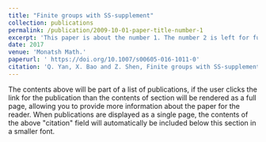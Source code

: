 ```yaml
---
title: "Finite groups with SS-supplement"
collection: publications
permalink: /publication/2009-10-01-paper-title-number-1
excerpt: 'This paper is about the number 1. The number 2 is left for future work.'
date: 2017
venue: 'Monatsh Math.'
paperurl: ' https://doi.org/10.1007/s00605-016-1011-0'
citation: 'Q. Yan, X. Bao and Z. Shen, Finite groups with SS-supplement. Monatsh Math 184, 325–333 (2017).'
---
```


The contents above will be part of a list of publications, if the user clicks the link for the publication than the contents of section will be rendered as a full page, allowing you to provide more information about the paper for the reader. When publications are displayed as a single page, the contents of the above "citation" field will automatically be included below this section in a smaller font.
